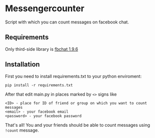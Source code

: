 # Messengercounter
Script with which you can count messages on facebook chat.

## Requirements
Only third-side library is [fbchat 1.9.6](https://fbchat.readthedocs.io/en/stable/)

## Installation
First you need to install requirements.txt to your python enviroment:
```
pip install -r requirements.txt
```
After that edit main.py in places marked by ``` <> ``` signs like
```
<ID> - place for ID of friend or group on which you want to count messages
<email> - your facebook email
<password> - your facebook password
```

That's all! You and your friends should be able to count messages using ```!count``` message. 
